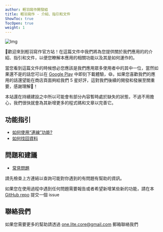```yaml
---
author: 輕羽寫作開發組
title: 輕羽寫作 - 介紹、指引和文件
ShowToc: true
TocOpen: true
weight: 1
---
```


![Img](/LiteWriter/img/app_graphic.jpg)

👋歡迎來到輕羽寫作官方站！在這篇文件中我們將為您提供關於我們應用的的介紹、指引和文件，以便您瞭解本應用的相關功能以及其是如何運作的。

當您看到這篇文件的時候想必您應該是我們應用眾多使用者中的其中一位，當然如果還不是的話您可以在 [Google Play](https://play.google.com/store/apps/details?id=core.writer) 中即刻下載體驗，😄。如果您喜歡我們的應用的話還望能在商店頁面夠給我們 5 星好評，這對我們後續的開發和發展至關重要，感謝理解🤣！

本站還在持續建設之中所以可能會有部分內容暫時處於缺失的狀態，不過不用擔心，我們很快就會為其新增更多的程式碼和文章以完善它。

## 功能指引

- [如何使用“連線”功能?](help/how-to-use-the-remote-link-feature)
- [如何找回資料](help/how-to-recover-data)

## 問題和建議

- [常見問題](help/faqs)

請先檢查上方連結以查詢可能對你遇到的有問題有幫助的資訊。

如果您在使用過程中遇到任何問題需要報告或者希望新增某些新的功能，請在本[GitHub repo](https://github.com/OneLiteCore/LiteWriter/issues) 提交一個 issue

## 聯絡我們

如果您需要更多的幫助請透過 one.lite.core@gmail.com 郵箱聯絡我們